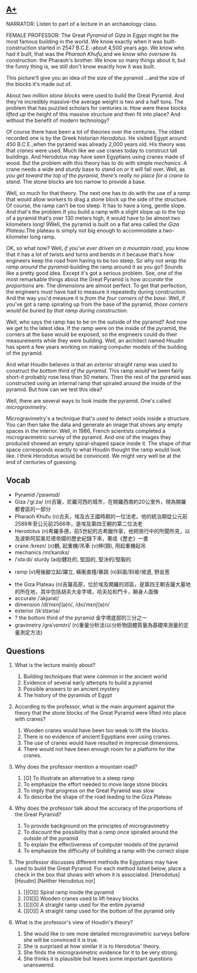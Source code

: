 ## [A+](https://img.kmf.com/toefl/listening/audio/72a21fe82c07629e94c86a9ecb512834.mp3)

NARRATOR: Listen to part of a lecture in an archaeology class.

FEMALE PROFESSOR: The Great *Pyramid* of *Giza* in Egypt might be the most famous building in the world. We know exactly when it was built-construction started in 2547 B.C.E.-about 4,500 years ago. We know who had it built, that was the *Pharaoh Khufu*,and we know who *oversaw* its construction: the Pharaoh's brother. We know so many things about it, but the funny thing is, we still don't know exactly how it was built.

This picture'll give you an idea of the size of the pyramid …and the size of the blocks it's made out of.

About *two million stone blocks* were used to build the Great Pyramid. And they're incredibly massive-the average weight is two and a half tons. The problem that has puzzled scholars for centuries is: How were these blocks *lifted up* the height of this massive structure and then fit into place? And without the benefit of modern technology?

Of course there have been a lot of theories over the centuries. The oldest recorded one is by the Greek historian *Herodotus*. He visited Egypt around 450 B.C.E.,when the pyramid was already 2,000 years old. His theory was that *cranes* were used. Much like we use cranes today to construct tall buildings. And Herodotus may have seen Egyptians using cranes made of wood. But the problem with this theory has to do with simple *mechanics*. A crane needs a wide and *sturdy* base to stand on or it will fall over. Well, as *you get toward the top of the pyramid, there's really no place for a crane to stand*. The stone blocks are too narrow to provide a base.

Well, so much for that theory. The next one has to do with the use of a *ramp* that would allow workers to drag a stone block up the side of the structure. Of course, the ramp can't be too steep. It has to have a long, gentle slope. And that's the problem.If you build a ramp with a slight slope up to the top of a pyramid that's over 130 meters high, it would have to be almost two kilometers long! 9Well, the pyramid is built on a flat area called *the Giza Plateau*.The plateau is simply not big enough to accommodate a two-kilometer long ramp.

OK, so what now? Well, *if you've ever driven on a mountain road*, you know that it has a lot of twists and turns and bends in it because that's how engineers keep the road from having to be too steep. So why not *wrap the ramp around the pyramid*-building the ramp around it as you go? Sounds like a pretty good idea. Except it's got a serious problem. See, one of the most remarkable things about the Great Pyramid is how *accurate* the *proportions* are. The *dimensions* are almost perfect. To get that perfection, the engineers must have had to measure it repeatedly during construction. And the way you'd measure it is *from the four corners of the base*. Well, if you've got a ramp spiraling up from the base of the pyramid, *those corners would be buried by that ramp during construction*.

Well, who says the ramp has to be on the outside of the pyramid? And now we get to the latest idea. If the ramp were on the inside of the pyramid, the corners at the base would be exposed, so the engineers could do their measurements while they were building. Well, an architect named *Houdin* has spent a few years working on making computer models of the building of the pyramid.

And what Houdin believes is that an *exterior* straight ramp was used to construct *the bottom third of the pyramid*. This ramp would've been fairly short-it probably rose less than 50 meters. Then the rest of the pyramid was constructed using an internal ramp that spiraled around the inside of the pyramid. But how can we test this idea?

Well, there are several ways to look inside the pyramid. One's called *microgravimetry*.

Microgravimetry's a technique that's used to detect voids inside a structure. You can then take the data and generate an image that shows any empty spaces in the interior. Well, in 1986, French scientists completed a microgravimetric survey of the pyramid. And one of the images they produced showed an empty spiral-shaped space inside it. The shape of that space corresponds exactly to what Houdin thought the ramp would look like. I think Herodotus would be convinced. We might very well be at the end of centuries of guessing.

## Vocab
- Pyramid /ˈpɪrəmɪd/ 
- Giza /ˈɡiːzə/ (n)吉薩，尼羅河西的城市，在開羅西南約20公里外，現為開羅都會區的一部分
- Pharaoh Khufu (n)古夫，埃及古王國時期的一位法老。他的統治期從公元前2589年至公元前2566年，是埃及第四王朝的第二位法老
- Herodotus (n)希羅多德，前5世紀的古希臘作家，他把旅行中的所聞所見，以及波斯阿契美尼德帝國的歷史紀錄下來，著成《歷史》一書
- crane /kreɪn/ (n)鶴, 起重機/吊車 (v)伸(頸), 用起重機起吊
- mechanics /mɪˈkanɪks/ 
- /ˈstəːdi/ sturdy (adj)健壯的, 堅固的, 堅決的/堅毅的
* ramp (v)用後腳立起/躍立, 橫衝直撞/暴跳 (n)斜面/斜坡/坡道, 野韭葱
- the Giza Plateau (n)吉薩高原，位於埃及開羅的郊區，是第四王朝吉薩大墓地的所在地，其中包括胡夫大金字塔，哈夫拉和門卡，獅身人面像
- accurate /ˈakjʊrət/ 
- dimension /dɪˈmɛnʃ(ə)n/, /dʌɪˈmɛnʃ(ə)n/ 
- exterior /ɪkˈstɪərɪə/
- ? the bottom third of the pyramid 金字塔底部的三分之一
- gravimetry /ɡrəˈvɪmɪtri/ (n)重量分析法(以分析物固體質量為基礎來測量的定量測定方法)

## Questions
1. What is the lecture mainly about? 
	1. Building techniques that were common in the ancient world
	1. Evidence of several early attempts to build a pyramid
	1. Possible answers to an ancient mystery
	1. The history of the pyramids of Egypt

2. According to the professor, what is the main argument against the theory that the stone blocks of the Great Pyramid were lifted into place with cranes? 
	1. Wooden cranes would have been too weak to lift the blocks.
	1. There is no evidence of ancient Egyptians ever using cranes.
	1. The use of cranes would have resulted in imprecise dimensions.
	1. There would not have been enough room for a platform for the cranes.

3. Why does the professor mention a mountain road? 
	1. [O] To illustrate an alternative to a steep ramp
	1. To emphasize the effort needed to move large stone blocks
	1. To imply that progress on the Great Pyramid was slow
	1. To describe the shape of the road leading to the Giza Plateau

4. Why does the professor talk about the accuracy of the proportions of the Great Pyramid? 
	1. To provide background on the principles of microgravimetry
	1. To discount the possibility that a ramp once spiraled around the outside of the pyramid
	1. To explain the effectiveness of computer models of the pyramid
	1. To emphasize the difficulty of building a ramp with the correct slope

5. The professor discusses different methods the Egyptians may have used to build the Great Pyramid. For each method listed below, place a check in the box that shows with whom it is associated. [Herodotus] [Houdin] [Neither Herodotus nor]
	1. [][O][] Spiral ramp inside the pyramid
	1. [O][][] Wooden cranes used to lift heavy blocks
	1. [][][O] A straight ramp used for the entire pyramid
	1. [][O][] A straight ramp used for the bottom of the pyramid only

6. What is the professor's view of Houdin's theory? 
	1. She would like to see more detailed microgravimetric surveys before she will be convinced it is true.
	1. She is surprised at how similar it is to Herodotus' theory.
	1. She finds the microgravimetric evidence for it to be very strong.
	1. She thinks it is plausible but leaves some important questions unanswered.